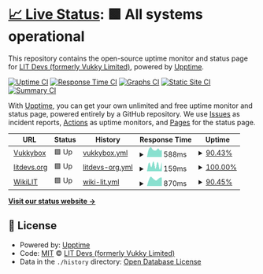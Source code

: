 # [📈 Live Status](https://status.vukkybox.com): <!--live status--> **🟩 All systems operational**

This repository contains the open-source uptime monitor and status page for [LIT Devs (formerly Vukky Limited)](https://status.vukkybox.com), powered by [Upptime](https://github.com/upptime/upptime).

[![Uptime CI](https://github.com/litdevs/upptime/workflows/Uptime%20CI/badge.svg)](https://github.com/litdevs/upptime/actions?query=workflow%3A%22Uptime+CI%22)
[![Response Time CI](https://github.com/litdevs/upptime/workflows/Response%20Time%20CI/badge.svg)](https://github.com/litdevs/upptime/actions?query=workflow%3A%22Response+Time+CI%22)
[![Graphs CI](https://github.com/litdevs/upptime/workflows/Graphs%20CI/badge.svg)](https://github.com/litdevs/upptime/actions?query=workflow%3A%22Graphs+CI%22)
[![Static Site CI](https://github.com/litdevs/upptime/workflows/Static%20Site%20CI/badge.svg)](https://github.com/litdevs/upptime/actions?query=workflow%3A%22Static+Site+CI%22)
[![Summary CI](https://github.com/litdevs/upptime/workflows/Summary%20CI/badge.svg)](https://github.com/litdevs/upptime/actions?query=workflow%3A%22Summary+CI%22)

With [Upptime](https://upptime.js.org), you can get your own unlimited and free uptime monitor and status page, powered entirely by a GitHub repository. We use [Issues](https://github.com/litdevs/upptime/issues) as incident reports, [Actions](https://github.com/litdevs/upptime/actions) as uptime monitors, and [Pages](https://status.vukkybox.com) for the status page.

<!--start: status pages-->
<!-- This summary is generated by Upptime (https://github.com/upptime/upptime) -->
<!-- Do not edit this manually, your changes will be overwritten -->
<!-- prettier-ignore -->
| URL | Status | History | Response Time | Uptime |
| --- | ------ | ------- | ------------- | ------ |
| <img alt="" src="https://i.imgur.com/i7NUtSC.png" height="13"> [Vukkybox](https://vukkybox.com) | 🟩 Up | [vukkybox.yml](https://github.com/LITdevs/upptime/commits/HEAD/history/vukkybox.yml) | <details><summary><img alt="Response time graph" src="./graphs/vukkybox/response-time-week.png" height="20"> 588ms</summary><br><a href="https://status.litdevs.org/history/vukkybox"><img alt="Response time 465" src="https://img.shields.io/endpoint?url=https%3A%2F%2Fraw.githubusercontent.com%2FLITdevs%2Fupptime%2FHEAD%2Fapi%2Fvukkybox%2Fresponse-time.json"></a><br><a href="https://status.litdevs.org/history/vukkybox"><img alt="24-hour response time 1077" src="https://img.shields.io/endpoint?url=https%3A%2F%2Fraw.githubusercontent.com%2FLITdevs%2Fupptime%2FHEAD%2Fapi%2Fvukkybox%2Fresponse-time-day.json"></a><br><a href="https://status.litdevs.org/history/vukkybox"><img alt="7-day response time 588" src="https://img.shields.io/endpoint?url=https%3A%2F%2Fraw.githubusercontent.com%2FLITdevs%2Fupptime%2FHEAD%2Fapi%2Fvukkybox%2Fresponse-time-week.json"></a><br><a href="https://status.litdevs.org/history/vukkybox"><img alt="30-day response time 482" src="https://img.shields.io/endpoint?url=https%3A%2F%2Fraw.githubusercontent.com%2FLITdevs%2Fupptime%2FHEAD%2Fapi%2Fvukkybox%2Fresponse-time-month.json"></a><br><a href="https://status.litdevs.org/history/vukkybox"><img alt="1-year response time 465" src="https://img.shields.io/endpoint?url=https%3A%2F%2Fraw.githubusercontent.com%2FLITdevs%2Fupptime%2FHEAD%2Fapi%2Fvukkybox%2Fresponse-time-year.json"></a></details> | <details><summary><a href="https://status.litdevs.org/history/vukkybox">90.43%</a></summary><a href="https://status.litdevs.org/history/vukkybox"><img alt="All-time uptime 99.36%" src="https://img.shields.io/endpoint?url=https%3A%2F%2Fraw.githubusercontent.com%2FLITdevs%2Fupptime%2FHEAD%2Fapi%2Fvukkybox%2Fuptime.json"></a><br><a href="https://status.litdevs.org/history/vukkybox"><img alt="24-hour uptime 36.43%" src="https://img.shields.io/endpoint?url=https%3A%2F%2Fraw.githubusercontent.com%2FLITdevs%2Fupptime%2FHEAD%2Fapi%2Fvukkybox%2Fuptime-day.json"></a><br><a href="https://status.litdevs.org/history/vukkybox"><img alt="7-day uptime 90.43%" src="https://img.shields.io/endpoint?url=https%3A%2F%2Fraw.githubusercontent.com%2FLITdevs%2Fupptime%2FHEAD%2Fapi%2Fvukkybox%2Fuptime-week.json"></a><br><a href="https://status.litdevs.org/history/vukkybox"><img alt="30-day uptime 97.80%" src="https://img.shields.io/endpoint?url=https%3A%2F%2Fraw.githubusercontent.com%2FLITdevs%2Fupptime%2FHEAD%2Fapi%2Fvukkybox%2Fuptime-month.json"></a><br><a href="https://status.litdevs.org/history/vukkybox"><img alt="1-year uptime 99.36%" src="https://img.shields.io/endpoint?url=https%3A%2F%2Fraw.githubusercontent.com%2FLITdevs%2Fupptime%2FHEAD%2Fapi%2Fvukkybox%2Fuptime-year.json"></a></details>
| <img alt="" src="https://i.imgur.com/DL9hQly.png" height="13"> [litdevs.org](https://litdevs.org) | 🟩 Up | [litdevs-org.yml](https://github.com/LITdevs/upptime/commits/HEAD/history/litdevs-org.yml) | <details><summary><img alt="Response time graph" src="./graphs/litdevs-org/response-time-week.png" height="20"> 159ms</summary><br><a href="https://status.litdevs.org/history/litdevs-org"><img alt="Response time 275" src="https://img.shields.io/endpoint?url=https%3A%2F%2Fraw.githubusercontent.com%2FLITdevs%2Fupptime%2FHEAD%2Fapi%2Flitdevs-org%2Fresponse-time.json"></a><br><a href="https://status.litdevs.org/history/litdevs-org"><img alt="24-hour response time 223" src="https://img.shields.io/endpoint?url=https%3A%2F%2Fraw.githubusercontent.com%2FLITdevs%2Fupptime%2FHEAD%2Fapi%2Flitdevs-org%2Fresponse-time-day.json"></a><br><a href="https://status.litdevs.org/history/litdevs-org"><img alt="7-day response time 159" src="https://img.shields.io/endpoint?url=https%3A%2F%2Fraw.githubusercontent.com%2FLITdevs%2Fupptime%2FHEAD%2Fapi%2Flitdevs-org%2Fresponse-time-week.json"></a><br><a href="https://status.litdevs.org/history/litdevs-org"><img alt="30-day response time 288" src="https://img.shields.io/endpoint?url=https%3A%2F%2Fraw.githubusercontent.com%2FLITdevs%2Fupptime%2FHEAD%2Fapi%2Flitdevs-org%2Fresponse-time-month.json"></a><br><a href="https://status.litdevs.org/history/litdevs-org"><img alt="1-year response time 275" src="https://img.shields.io/endpoint?url=https%3A%2F%2Fraw.githubusercontent.com%2FLITdevs%2Fupptime%2FHEAD%2Fapi%2Flitdevs-org%2Fresponse-time-year.json"></a></details> | <details><summary><a href="https://status.litdevs.org/history/litdevs-org">100.00%</a></summary><a href="https://status.litdevs.org/history/litdevs-org"><img alt="All-time uptime 100.00%" src="https://img.shields.io/endpoint?url=https%3A%2F%2Fraw.githubusercontent.com%2FLITdevs%2Fupptime%2FHEAD%2Fapi%2Flitdevs-org%2Fuptime.json"></a><br><a href="https://status.litdevs.org/history/litdevs-org"><img alt="24-hour uptime 100.00%" src="https://img.shields.io/endpoint?url=https%3A%2F%2Fraw.githubusercontent.com%2FLITdevs%2Fupptime%2FHEAD%2Fapi%2Flitdevs-org%2Fuptime-day.json"></a><br><a href="https://status.litdevs.org/history/litdevs-org"><img alt="7-day uptime 100.00%" src="https://img.shields.io/endpoint?url=https%3A%2F%2Fraw.githubusercontent.com%2FLITdevs%2Fupptime%2FHEAD%2Fapi%2Flitdevs-org%2Fuptime-week.json"></a><br><a href="https://status.litdevs.org/history/litdevs-org"><img alt="30-day uptime 100.00%" src="https://img.shields.io/endpoint?url=https%3A%2F%2Fraw.githubusercontent.com%2FLITdevs%2Fupptime%2FHEAD%2Fapi%2Flitdevs-org%2Fuptime-month.json"></a><br><a href="https://status.litdevs.org/history/litdevs-org"><img alt="1-year uptime 100.00%" src="https://img.shields.io/endpoint?url=https%3A%2F%2Fraw.githubusercontent.com%2FLITdevs%2Fupptime%2FHEAD%2Fapi%2Flitdevs-org%2Fuptime-year.json"></a></details>
| <img alt="" src="https://favicons.githubusercontent.com/wiki.litdevs.org" height="13"> [WikiLIT](https://wiki.litdevs.org) | 🟩 Up | [wiki-lit.yml](https://github.com/LITdevs/upptime/commits/HEAD/history/wiki-lit.yml) | <details><summary><img alt="Response time graph" src="./graphs/wiki-lit/response-time-week.png" height="20"> 870ms</summary><br><a href="https://status.litdevs.org/history/wiki-lit"><img alt="Response time 685" src="https://img.shields.io/endpoint?url=https%3A%2F%2Fraw.githubusercontent.com%2FLITdevs%2Fupptime%2FHEAD%2Fapi%2Fwiki-lit%2Fresponse-time.json"></a><br><a href="https://status.litdevs.org/history/wiki-lit"><img alt="24-hour response time 1566" src="https://img.shields.io/endpoint?url=https%3A%2F%2Fraw.githubusercontent.com%2FLITdevs%2Fupptime%2FHEAD%2Fapi%2Fwiki-lit%2Fresponse-time-day.json"></a><br><a href="https://status.litdevs.org/history/wiki-lit"><img alt="7-day response time 870" src="https://img.shields.io/endpoint?url=https%3A%2F%2Fraw.githubusercontent.com%2FLITdevs%2Fupptime%2FHEAD%2Fapi%2Fwiki-lit%2Fresponse-time-week.json"></a><br><a href="https://status.litdevs.org/history/wiki-lit"><img alt="30-day response time 714" src="https://img.shields.io/endpoint?url=https%3A%2F%2Fraw.githubusercontent.com%2FLITdevs%2Fupptime%2FHEAD%2Fapi%2Fwiki-lit%2Fresponse-time-month.json"></a><br><a href="https://status.litdevs.org/history/wiki-lit"><img alt="1-year response time 685" src="https://img.shields.io/endpoint?url=https%3A%2F%2Fraw.githubusercontent.com%2FLITdevs%2Fupptime%2FHEAD%2Fapi%2Fwiki-lit%2Fresponse-time-year.json"></a></details> | <details><summary><a href="https://status.litdevs.org/history/wiki-lit">90.45%</a></summary><a href="https://status.litdevs.org/history/wiki-lit"><img alt="All-time uptime 97.99%" src="https://img.shields.io/endpoint?url=https%3A%2F%2Fraw.githubusercontent.com%2FLITdevs%2Fupptime%2FHEAD%2Fapi%2Fwiki-lit%2Fuptime.json"></a><br><a href="https://status.litdevs.org/history/wiki-lit"><img alt="24-hour uptime 36.43%" src="https://img.shields.io/endpoint?url=https%3A%2F%2Fraw.githubusercontent.com%2FLITdevs%2Fupptime%2FHEAD%2Fapi%2Fwiki-lit%2Fuptime-day.json"></a><br><a href="https://status.litdevs.org/history/wiki-lit"><img alt="7-day uptime 90.45%" src="https://img.shields.io/endpoint?url=https%3A%2F%2Fraw.githubusercontent.com%2FLITdevs%2Fupptime%2FHEAD%2Fapi%2Fwiki-lit%2Fuptime-week.json"></a><br><a href="https://status.litdevs.org/history/wiki-lit"><img alt="30-day uptime 97.80%" src="https://img.shields.io/endpoint?url=https%3A%2F%2Fraw.githubusercontent.com%2FLITdevs%2Fupptime%2FHEAD%2Fapi%2Fwiki-lit%2Fuptime-month.json"></a><br><a href="https://status.litdevs.org/history/wiki-lit"><img alt="1-year uptime 97.99%" src="https://img.shields.io/endpoint?url=https%3A%2F%2Fraw.githubusercontent.com%2FLITdevs%2Fupptime%2FHEAD%2Fapi%2Fwiki-lit%2Fuptime-year.json"></a></details>

<!--end: status pages-->

[**Visit our status website →**](https://status.vukkybox.com)

## 📄 License

- Powered by: [Upptime](https://github.com/upptime/upptime)
- Code: [MIT](./LICENSE) © [LIT Devs (formerly Vukky Limited)](https://status.vukkybox.com)
- Data in the `./history` directory: [Open Database License](https://opendatacommons.org/licenses/odbl/1-0/)
